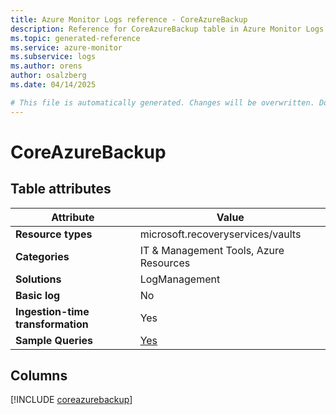 ```yaml
---
title: Azure Monitor Logs reference - CoreAzureBackup
description: Reference for CoreAzureBackup table in Azure Monitor Logs.
ms.topic: generated-reference
ms.service: azure-monitor
ms.subservice: logs
ms.author: orens
author: osalzberg
ms.date: 04/14/2025

# This file is automatically generated. Changes will be overwritten. Do not change this file directly.
---
```


# CoreAzureBackup




## Table attributes

|Attribute|Value|
|---|---|
|**Resource types**|microsoft.recoveryservices/vaults|
|**Categories**|IT & Management Tools, Azure Resources|
|**Solutions**| LogManagement|
|**Basic log**|No|
|**Ingestion-time transformation**|Yes|
|**Sample Queries**|[Yes](/azure/azure-monitor/reference/queries/coreazurebackup)|



## Columns
  
[!INCLUDE [coreazurebackup](~/reusable-content/ce-skilling/azure/includes/azure-monitor/reference/tables/coreazurebackup-include.md)]
